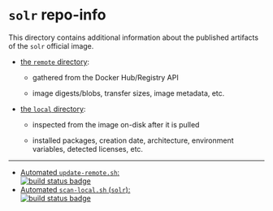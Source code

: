 # `solr` repo-info

This directory contains additional information about the published artifacts of the `solr` official image.

-	[the `remote` directory](remote/):

	-	gathered from the Docker Hub/Registry API

	-	image digests/blobs, transfer sizes, image metadata, etc.

-	[the `local` directory](local/):

	-	inspected from the image on-disk after it is pulled

	-	installed packages, creation date, architecture, environment variables, detected licenses, etc.

---

-	[Automated `update-remote.sh`:  
	![build status badge](https://doi-janky.infosiftr.net/job/repo-info/job/remote/badge/icon)](https://doi-janky.infosiftr.net/job/repo-info/job/remote/)
-	[Automated `scan-local.sh` (`solr`):  
	![build status badge](https://doi-janky.infosiftr.net/job/repo-info/job/local/job/solr/badge/icon)](https://doi-janky.infosiftr.net/job/repo-info/job/local/job/solr)
